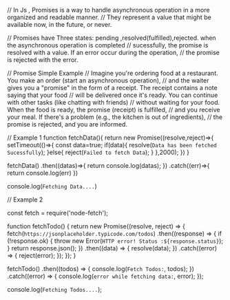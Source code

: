 // In Js , Promises is a way to handle asynchronous operation in a more organized and readable manner.
// They represent a value that might be available now, in the future, or never.

// Promises have Three states: pending ,resolved(fulfilled),rejected. when the asynchronous operation is completed 
// sucessfully, the promise is resolved with a value. If an error occur during the operation, 
// the promise is rejected with the error.

// Promise Simple Example
// Imagine you're ordering food at a restaurant. You make an order (start an asynchronous operation), 
// and the waiter gives you a "promise" in the form of a receipt. The receipt contains a note saying that your food
//  will be delivered once it's ready. You can continue with other tasks (like chatting with friends) 
// without waiting for your food. When the food is ready, the promise (receipt) is fulfilled, 
// and you receive your meal. If there's a problem (e.g., the kitchen is out of ingredients), 
// the promise is rejected, and you are informed.

// Example 1
function fetchData(){
    return new Promise((resolve,reject)=>{
        setTimeout(()=>{
            const data=true;
            if(data){
                resolve(`Data has been fetched Sucessfully`);
            }else{
                reject(`Failed to fetch Data`);
            }
        },2000);
    })
}

fetchData()
.then((datas)=>{
    return console.log(datas);
})
.catch((err)=>{
    return console.log(err)
})

console.log(`Fetching Data....`)

// Example 2

const fetch = require('node-fetch');

function fetchTodo() {
  return new Promise((resolve, reject) => {
    fetch(`https://jsonplaceholder.typicode.com/todos`)
      .then((response) => {
        if (!response.ok) {
          throw new Error(`HTTP error! Status :${response.status}`);
        }
        return response.json();
      })
      .then((data) => {
        resolve(data);
      })
      .catch((error) => {
        reject(error);
      });
  });
}

fetchTodo()
  .then((todos) => {
    console.log(`Fetch Todos:`, todos);
  })
  .catch((error) => {
    console.log(`error while fetching data:`, error);
  });

console.log(`Fetching Todos....`);

